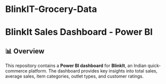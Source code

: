 # BlinkIT-Grocery-Data
# BlinkIt Sales Dashboard - Power BI

## 📊 Overview
This repository contains a **Power BI dashboard** for **BlinkIt**, an Indian quick-commerce platform.
The dashboard provides key insights into total sales, average sales, item categories, outlet types, and customer ratings.
